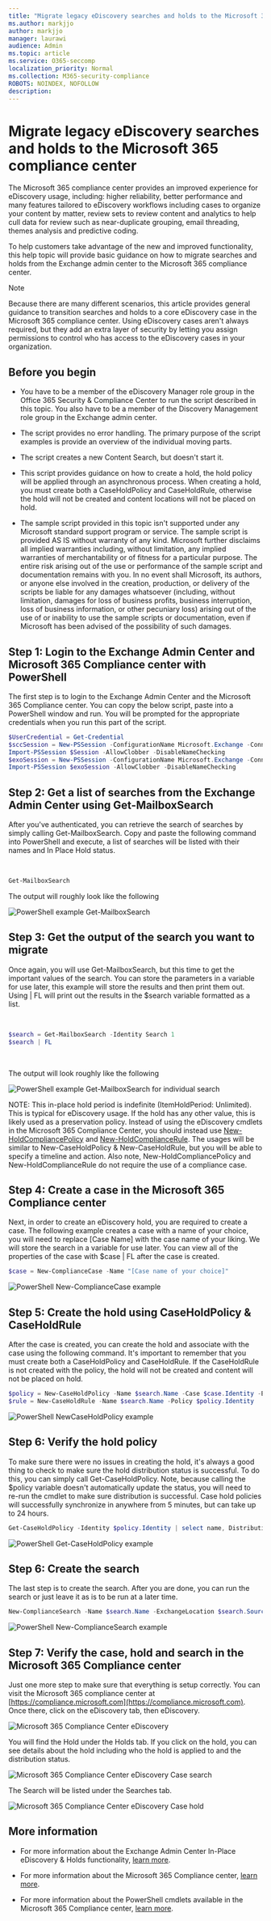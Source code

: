 ```yaml
---
title: "Migrate legacy eDiscovery searches and holds to the Microsoft 365 compliance center"
ms.author: markjjo
author: markjjo
manager: laurawi
audience: Admin
ms.topic: article
ms.service: O365-seccomp
localization_priority: Normal
ms.collection: M365-security-compliance
ROBOTS: NOINDEX, NOFOLLOW 
description: 
---
```


# Migrate legacy eDiscovery searches and holds to the Microsoft 365 compliance center

The Microsoft 365 compliance center provides an improved experience for eDiscovery usage, including: higher reliability, better performance and many features tailored to eDiscovery workflows including cases to organize your content by matter, review sets to review content and analytics to help cull data for review such as near-duplicate grouping, email threading, themes analysis and predictive coding.

To help customers take advantage of the new and improved functionality, this help topic will provide basic guidance on how to migrate searches and holds from the Exchange admin center to the Microsoft 365 compliance center.

> [!NOTE]
> Because there are many different scenarios, this article provides general guidance to transition searches and holds to a core eDiscovery case in the Microsoft 365 compliance center. Using eDiscovery cases aren't always required, but they add an extra layer of security by letting you assign permissions to control who has access to the eDiscovery cases in your organization.

## Before you begin

  - You have to be a member of the eDiscovery Manager role group in the Office 365 Security & Compliance Center to run the script described in this topic. You also have to be a member of the Discovery Management role group in the Exchange admin center.

  - The script provides no error handling. The primary purpose of the script examples is provide an overview of the individual moving parts.

  - The script creates a new Content Search, but doesn't start it.

  - This script provides guidance on how to create a hold, the hold policy will be applied through an asynchronous process. When creating a hold, you must create both a CaseHoldPolicy and CaseHoldRule, otherwise the hold will not be created and content locations will not be placed on hold.

  - The sample script provided in this topic isn't supported under any Microsoft standard support program or service. The sample script is provided AS IS without warranty of any kind. Microsoft further disclaims all implied warranties including, without limitation, any implied warranties of merchantability or of fitness for a particular purpose. The entire risk arising out of the use or performance of the sample script and documentation remains with you. In no event shall Microsoft, its authors, or anyone else involved in the creation, production, or delivery of the scripts be liable for any damages whatsoever (including, without limitation, damages for loss of business profits, business interruption, loss of business information, or other pecuniary loss) arising out of the use of or inability to use the sample scripts or documentation, even if Microsoft has been advised of the possibility of such damages.

## Step 1: Login to the Exchange Admin Center and Microsoft 365 Compliance center with PowerShell

The first step is to login to the Exchange Admin Center and the Microsoft 365 Compliance center. You can copy the below script, paste into a PowerShell window and run. You will be prompted for the appropriate credentials when you run this part of the script.
 

```powershell
$UserCredential = Get-Credential
$sccSession = New-PSSession -ConfigurationName Microsoft.Exchange -ConnectionUri https://ps.compliance.protection.outlook.com/powershell-liveid -Credential $UserCredential -Authentication Basic -AllowRedirection
Import-PSSession $Session -AllowClobber -DisableNameChecking
$exoSession = New-PSSession -ConfigurationName Microsoft.Exchange -ConnectionUri https://ps.outlook.com/powershell-liveid/ -Credential $UserCredential -Authentication Basic -AllowRedirection
Import-PSSession $exoSession -AllowClobber -DisableNameChecking
```


## Step 2: Get a list of searches from the Exchange Admin Center using Get-MailboxSearch

After you've authenticated, you can retrieve the search of searches by simply calling Get-MailboxSearch. Copy and paste the following command into PowerShell and execute, a list of searches will be listed with their names and In Place Hold status.

 
```powershell
Get-MailboxSearch
```

The output will roughly look like the following

![PowerShell example Get-MailboxSearch](media/MigrateLegacyeDiscovery1.png)

## Step 3: Get the output of the search you want to migrate

Once again, you will use Get-MailboxSearch, but this time to get the important values of the search. You can store the parameters in a variable for use later, this example will store the results and then print them out. Using | FL will print out the results in the $search variable formatted as a list.

 

```powershell
$search = Get-MailboxSearch -Identity Search 1
$search | FL
```
 

The output will look roughly like the following

![PowerShell example Get-MailboxSearch for individual search](media/MigrateLegacyeDiscovery2.png)


NOTE: This in-place hold period is indefinite (ItemHoldPeriod: Unlimited). This is typical for eDiscovery usage. If the hold has any other value, this is likely used as a preservation policy. Instead of using the eDiscovery cmdlets in the Microsoft 365 Compliance Center, you should instead use [New-HoldCompliancePolicy](https://docs.microsoft.com/powershell/module/exchange/policy-and-compliance-retention/new-holdcompliancepolicy?view=exchange-ps) and [New-HoldComplianceRule](https://docs.microsoft.com/powershell/module/exchange/policy-and-compliance-retention/new-holdcompliancerule?view=exchange-ps). The usages will be similar to New-CaseHoldPolicy & New-CaseHoldRule, but you will be able to specify a timeline and action. Also note, New-HoldCompliancePolicy and New-HoldComplianceRule do not require the use of a compliance case.

## Step 4: Create a case in the Microsoft 365 Compliance center

Next, in order to create an eDiscovery hold, you are required to create a case. The following example creates a case with a name of your choice, you will need to replace \[Case Name\] with the case name of your liking. We will store the search in a variable for use later. You can view all of the properties of the case with $case | FL after the case is created.



```powershell
$case = New-ComplianceCase -Name "[Case name of your choice]"
```

![PowerShell New-ComplianceCase example](media/MigrateLegacyeDiscovery3.png)
 

## Step 5: Create the hold using CaseHoldPolicy & CaseHoldRule

After the case is created, you can create the hold and associate with the case using the following command. It's important to remember that you must create both a CaseHoldPolicy and CaseHoldRule. If the CaseHoldRule is not created with the policy, the hold will not be created and content will not be placed on hold.

```powershell
$policy = New-CaseHoldPolicy -Name $search.Name -Case $case.Identity -ExchangeLocation $search.SourceMailboxes
$rule = New-CaseHoldRule -Name $search.Name -Policy $policy.Identity
```

![PowerShell NewCaseHoldPolicy example](media/MigrateLegacyeDiscovery4.png)

## Step 6: Verify the hold policy

To make sure there were no issues in creating the hold, it's always a good thing to check to make sure the hold distribution status is successful. To do this, you can simply call Get-CaseHoldPolicy. Note, because calling the $policy variable doesn't automatically update the status, you will need to re-run the cmdlet to make sure distribution is successful. Case hold policies will successfully synchronize in anywhere from 5 minutes, but can take up to 24 hours.

```powershell
Get-CaseHoldPolicy -Identity $policy.Identity | select name, DistributionStatus
```

![PowerShell Get-CaseHoldPolicy example](media/MigrateLegacyeDiscovery5.png)

## Step 6: Create the search

The last step is to create the search. After you are done, you can run the search or just leave it as is to be run at a later time.

```powershell
New-ComplianceSearch -Name $search.Name -ExchangeLocation $search.SourceMailboxes -ContentMatchQuery $search.SearchQuery -Case $case.name
```

![PowerShell New-ComplianceSearch example](media/MigrateLegacyeDiscovery6.png)

## Step 7: Verify the case, hold and search in the Microsoft 365 Compliance center

Just one more step to make sure that everything is setup correctly. You can visit the Microsoft 365 compliance center at [https://compliance.microsoft.com](https://compliance.microsoft.com). Once there, click on the eDiscovery tab, then eDiscovery.

![Microsoft 365 Compliance Center eDiscovery](media/MigrateLegacyeDiscovery7.png)

You will find the Hold under the Holds tab. If you click on the hold, you can see details about the hold including who the hold is applied to and the distribution status.

![Microsoft 365 Compliance Center eDiscovery Case search](media/MigrateLegacyeDiscovery8.png)

The Search will be listed under the Searches tab.

![Microsoft 365 Compliance Center eDiscovery Case hold](media/MigrateLegacyeDiscovery9.png)

## More information

  - For more information about the Exchange Admin Center In-Place eDiscovery & Holds functionality, [learn more](https://docs.microsoft.com/exchange/security-and-compliance/in-place-ediscovery/in-place-ediscovery).

  - For more information about the Microsoft 365 Compliance center, [learn more](https://docs.microsoft.com/microsoft-365/compliance/).

  - For more information about the PowerShell cmdlets available in the Microsoft 365 Compliance center, [learn more](https://docs.microsoft.com/powershell/module/exchange/?view=exchange-ps).
